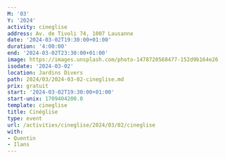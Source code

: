 ```yaml
---
M: '03'
Y: '2024'
activity: cineglise
address: Av. de Tivoli 74, 1007 Lausanne
date: '2024-03-02T19:30:00+01:00'
duration: '4:00:00'
end: '2024-03-02T23:30:00+01:00'
image: https://images.unsplash.com/photo-1478720568477-152d9b164e26
isodate: '2024-03-02'
location: Jardins Divers
path: 2024/03/2024-03-02-cineglise.md
prix: gratuit
start: '2024-03-02T19:30:00+01:00'
start-unix: 1709404200.0
template: cineglise
title: Cinéglise
type: event
url: /activities/cineglise/2024/03/02/cineglise
with:
- Quentin
- Ilans
---
```

